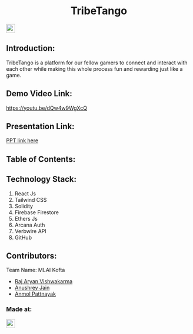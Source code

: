 <h1 align="center">TribeTango</h1>
<p align="center">
</p>

<a href="https://hack36.com"> <img src="https://i.postimg.cc/RFFWF4vg/built-at-hack.jpg" height=24px> </a>


## Introduction:
  TribeTango is a platform for our fellow gamers to connect and interact with each other while making this whole process fun and rewarding just like a game.
  
## Demo Video Link:
  <a href="https://youtu.be/nXB9dB_3f7w">https://youtu.be/dQw4w9WgXcQ</a>
  
## Presentation Link:
  <a href="https://docs.google.com/presentation/d/1LJrlkhTtUTwfygMw_1fn8Dl39CRSJmi0/edit?usp=share_link&ouid=109093468618715352530&rtpof=true&sd=true"> PPT link here </a>
  
  
## Table of Contents:

## Technology Stack:
  1) React Js
  2) Tailwind CSS
  3) Solidity
  4) Firebase Firestore
  5) Ethers Js
  6) Arcana Auth
  7) Verbwire API
  8) GitHub
  

## Contributors:

Team Name: MLAI Kofta

* [Raj Aryan Vishwakarma](https://github.com/8rxn)
* [Anushrey Jain](https://github.com/anushrxy)
* [Anmol Pattnayak](https://github.com/SirSimon162)


### Made at:
<a href="https://hack36.com"> <img src="https://i.postimg.cc/RFFWF4vg/built-at-hack.jpg" height=24px> </a>

